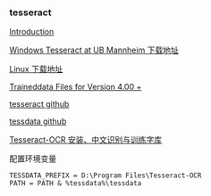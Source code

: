 ### tesseract

[Introduction](https://tesseract-ocr.github.io/tessdoc/Installation.html)

[Windows Tesseract at UB Mannheim 下载地址](https://github.com/UB-Mannheim/tesseract/wiki)

[Linux 下载地址](https://tesseract-ocr.github.io/tessdoc/Downloads.html)

[Traineddata Files for Version 4.00 +](https://tesseract-ocr.github.io/tessdoc/Data-Files.html)

[tesseract github](https://github.com/tesseract-ocr/tesseract)

[tessdata github](https://github.com/tesseract-ocr/tessdata)

[Tesseract-OCR 安装、中文识别与训练字库](https://www.jianshu.com/p/3326c7216696)

配置环境变量

```
TESSDATA_PREFIX = D:\Program Files\Tesseract-OCR
PATH = PATH & %tessdata%\tessdata
```

